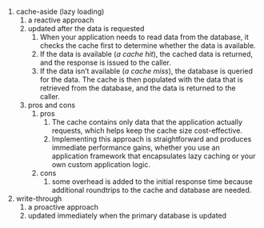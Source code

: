 
1. cache-aside (lazy loading) 
	1. a reactive approach
	2. updated after the data is requested
		1. When your application needs to read data from the database, it checks the cache first to determine whether the data is available.
		2. If the data is available (_a cache hit_), the cached data is returned, and the response is issued to the caller.
		3. If the data isn’t available (_a cache miss_), the database is queried for the data. The cache is then populated with the data that is retrieved from the database, and the data is returned to the caller.
	3. pros and cons
		1. pros
			1. The cache contains only data that the application actually requests, which helps keep the cache size cost-effective.
			2. Implementing this approach is straightforward and produces immediate performance gains, whether you use an application framework that encapsulates lazy caching or your own custom application logic.
		2. cons
			1. some overhead is added to the initial response time because additional roundtrips to the cache and database are needed.
2. write-through
	1. a proactive approach
	2. updated immediately when the primary database is updated